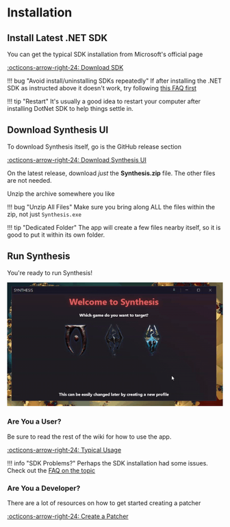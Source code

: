 # Installation
## Install Latest .NET SDK
You can get the typical SDK installation from Microsoft's official page

[:octicons-arrow-right-24: Download SDK](https://dotnet.microsoft.com/download)

!!! bug "Avoid install/uninstalling SDKs repeatedly"
    If after installing the .NET SDK as instructed above it doesn't work, try following [this FAQ first](https://github.com/Mutagen-Modding/Synthesis/discussions/135)

!!! tip "Restart"
    It's usually a good idea to restart your computer after installing DotNet SDK to help things settle in.

## Download Synthesis UI
To download Synthesis itself, go is the GitHub release section

[:octicons-arrow-right-24: Download Synthesis UI](https://github.com/Mutagen-Modding/Synthesis/releases)

On the latest release, download _just_ the **Synthesis.zip** file.  The other files are not needed.

Unzip the archive somewhere you like

!!! bug "Unzip All Files"
    Make sure you bring along ALL the files within the zip, not just `Synthesis.exe`

!!! tip "Dedicated Folder"
    The app will create a few files nearby itself, so it is good to put it within its own folder.

## Run Synthesis
You're ready to run Synthesis!

![Showcase](images/showcase.gif)

### Are You a User?

Be sure to read the rest of the wiki for how to use the app.

[:octicons-arrow-right-24: Typical Usage](Typical-Usage.md)

!!! info "SDK Problems?"
    Perhaps the SDK installation had some issues.  Check out the [FAQ on the topic](https://github.com/Mutagen-Modding/Synthesis/discussions/135)

### Are You a Developer?
There are a lot of resources on how to get started creating a patcher

[:octicons-arrow-right-24: Create a Patcher](Create-A-Patcher.md)
